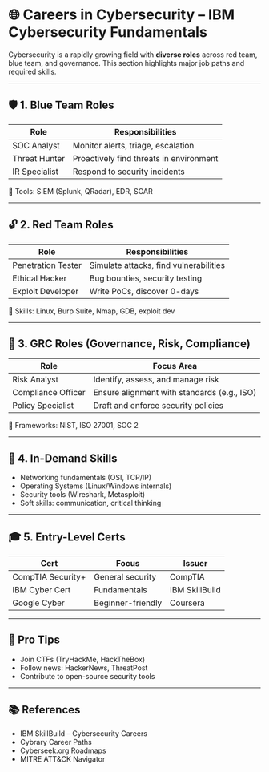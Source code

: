 # 🌐 Careers in Cybersecurity – IBM Cybersecurity Fundamentals

Cybersecurity is a rapidly growing field with **diverse roles** across red team, blue team, and governance. This section highlights major job paths and required skills.

---

## 🛡️ 1. Blue Team Roles

| Role              | Responsibilities                          |
|-------------------|-------------------------------------------|
| SOC Analyst       | Monitor alerts, triage, escalation         |
| Threat Hunter     | Proactively find threats in environment   |
| IR Specialist     | Respond to security incidents             |

🧠 Tools: SIEM (Splunk, QRadar), EDR, SOAR

---

## 🔓 2. Red Team Roles

| Role                | Responsibilities                          |
|---------------------|-------------------------------------------|
| Penetration Tester  | Simulate attacks, find vulnerabilities    |
| Ethical Hacker      | Bug bounties, security testing            |
| Exploit Developer   | Write PoCs, discover 0-days               |

🧠 Skills: Linux, Burp Suite, Nmap, GDB, exploit dev

---

## 🧰 3. GRC Roles (Governance, Risk, Compliance)

| Role               | Focus Area                                |
|--------------------|--------------------------------------------|
| Risk Analyst       | Identify, assess, and manage risk         |
| Compliance Officer | Ensure alignment with standards (e.g., ISO)|
| Policy Specialist  | Draft and enforce security policies       |

🧠 Frameworks: NIST, ISO 27001, SOC 2

---

## 🧠 4. In-Demand Skills

- Networking fundamentals (OSI, TCP/IP)  
- Operating Systems (Linux/Windows internals)  
- Security tools (Wireshark, Metasploit)  
- Soft skills: communication, critical thinking

---

## 🎓 5. Entry-Level Certs

| Cert             | Focus              | Issuer        |
|------------------|--------------------|---------------|
| CompTIA Security+| General security    | CompTIA       |
| IBM Cyber Cert   | Fundamentals       | IBM SkillBuild|
| Google Cyber     | Beginner-friendly  | Coursera      |

---

## 🧠 Pro Tips

- Join CTFs (TryHackMe, HackTheBox)  
- Follow news: HackerNews, ThreatPost  
- Contribute to open-source security tools

---

## 📚 References

- IBM SkillBuild – Cybersecurity Careers  
- Cybrary Career Paths  
- Cyberseek.org Roadmaps  
- MITRE ATT&CK Navigator
